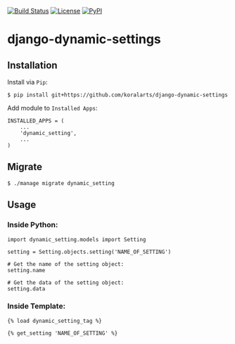 [![Build Status](https://travis-ci.org/koralarts/django-dynamic-settings.svg)](https://travis-ci.org/koralarts/django-dynamic-settings) [![License](https://img.shields.io/badge/license-MIT-brightgreen.svg?style=flat)](http://opensource.org/licenses/MIT)
[![PyPI](https://img.shields.io/badge/pypi-1.1.1-brightgreen.svg?style=flat)](https://pypi.python.org/pypi?:action=display&name=django-dynamic-settings&version=1.1.1)

django-dynamic-settings
=======================

## Installation

Install via `Pip`:

```
$ pip install git+https://github.com/koralarts/django-dynamic-settings
```

Add module to `Installed Apps`:

```
INSTALLED_APPS = (
	...
	'dynamic_setting',
	...
)
```

## Migrate

```
$ ./manage migrate dynamic_setting
```

## Usage

### Inside Python:
```
import dynamic_setting.models import Setting

setting = Setting.objects.setting('NAME_OF_SETTING')

# Get the name of the setting object:
setting.name

# Get the data of the setting object:
setting.data
```

### Inside Template:
```
{% load dynamic_setting_tag %}

{% get_setting 'NAME_OF_SETTING' %}
```
